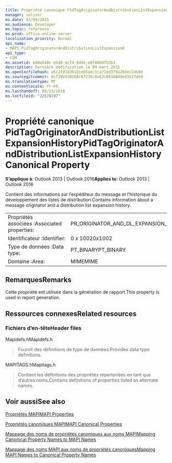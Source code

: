 ```yaml
---
title: Propriété canonique PidTagOriginatorAndDistributionListExpansionHistory
manager: soliver
ms.date: 03/09/2015
ms.audience: Developer
ms.topic: reference
ms.prod: office-online-server
localization_priority: Normal
api_name:
- MAPI.PidTagOriginatorAndDistributionListExpansionH
api_type:
- COM
ms.assetid: b98e648c-e540-4cf4-8dde-e8f88b0fb3b3
description: Dernière modification le 09 mars 2015
ms.openlocfilehash: a5c2fd1d3b18ceb5aec1ca71ed3f9a28dec2db89
ms.sourcegitcommit: 0cf39e5382b8c6f236c8a63c6036849ed3527ded
ms.translationtype: MT
ms.contentlocale: fr-FR
ms.lasthandoff: 08/23/2018
ms.locfileid: "22570197"
---
```

# <a name="pidtagoriginatoranddistributionlistexpansionhistory-canonical-property"></a><span data-ttu-id="40b95-103">Propriété canonique PidTagOriginatorAndDistributionListExpansionHistory</span><span class="sxs-lookup"><span data-stu-id="40b95-103">PidTagOriginatorAndDistributionListExpansionHistory Canonical Property</span></span>

  
  
<span data-ttu-id="40b95-104">**S’applique à**: Outlook 2013 | Outlook 2016</span><span class="sxs-lookup"><span data-stu-id="40b95-104">**Applies to**: Outlook 2013 | Outlook 2016</span></span> 
  
<span data-ttu-id="40b95-105">Contient des informations sur l’expéditeur du message et l’historique du développement des listes de distribution.</span><span class="sxs-lookup"><span data-stu-id="40b95-105">Contains information about a message originator and a distribution list expansion history.</span></span>
  
|||
|:-----|:-----|
|<span data-ttu-id="40b95-106">Propriétés associées :</span><span class="sxs-lookup"><span data-stu-id="40b95-106">Associated properties:</span></span>  <br/> |<span data-ttu-id="40b95-107">PR_ORIGINATOR_AND_DL_EXPANSION_HISTORY</span><span class="sxs-lookup"><span data-stu-id="40b95-107">PR_ORIGINATOR_AND_DL_EXPANSION_HISTORY</span></span>  <br/> |
|<span data-ttu-id="40b95-108">Identificateur :</span><span class="sxs-lookup"><span data-stu-id="40b95-108">Identifier:</span></span>  <br/> |<span data-ttu-id="40b95-109">0 x 1002</span><span class="sxs-lookup"><span data-stu-id="40b95-109">0x1002</span></span>  <br/> |
|<span data-ttu-id="40b95-110">Type de données :</span><span class="sxs-lookup"><span data-stu-id="40b95-110">Data type:</span></span>  <br/> |<span data-ttu-id="40b95-111">PT_BINARY</span><span class="sxs-lookup"><span data-stu-id="40b95-111">PT_BINARY</span></span>  <br/> |
|<span data-ttu-id="40b95-112">Domaine :</span><span class="sxs-lookup"><span data-stu-id="40b95-112">Area:</span></span>  <br/> |<span data-ttu-id="40b95-113">MIME</span><span class="sxs-lookup"><span data-stu-id="40b95-113">MIME</span></span>  <br/> |
   
## <a name="remarks"></a><span data-ttu-id="40b95-114">Remarques</span><span class="sxs-lookup"><span data-stu-id="40b95-114">Remarks</span></span>

<span data-ttu-id="40b95-115">Cette propriété est utilisée dans la génération de rapport.</span><span class="sxs-lookup"><span data-stu-id="40b95-115">This property is used in report generation.</span></span>
  
## <a name="related-resources"></a><span data-ttu-id="40b95-116">Ressources connexes</span><span class="sxs-lookup"><span data-stu-id="40b95-116">Related resources</span></span>

### <a name="header-files"></a><span data-ttu-id="40b95-117">Fichiers d’en-tête</span><span class="sxs-lookup"><span data-stu-id="40b95-117">Header files</span></span>

<span data-ttu-id="40b95-118">Mapidefs.h</span><span class="sxs-lookup"><span data-stu-id="40b95-118">Mapidefs.h</span></span>
  
> <span data-ttu-id="40b95-119">Fournit des définitions de type de données.</span><span class="sxs-lookup"><span data-stu-id="40b95-119">Provides data type definitions.</span></span>
    
<span data-ttu-id="40b95-120">MAPITAGS.h</span><span class="sxs-lookup"><span data-stu-id="40b95-120">Mapitags.h</span></span>
  
> <span data-ttu-id="40b95-121">Contient les définitions des propriétés répertoriées en tant que d’autres noms.</span><span class="sxs-lookup"><span data-stu-id="40b95-121">Contains definitions of properties listed as alternate names.</span></span>
    
## <a name="see-also"></a><span data-ttu-id="40b95-122">Voir aussi</span><span class="sxs-lookup"><span data-stu-id="40b95-122">See also</span></span>



[<span data-ttu-id="40b95-123">Propriétés MAPI</span><span class="sxs-lookup"><span data-stu-id="40b95-123">MAPI Properties</span></span>](mapi-properties.md)
  
[<span data-ttu-id="40b95-124">Propriétés canoniques MAPI</span><span class="sxs-lookup"><span data-stu-id="40b95-124">MAPI Canonical Properties</span></span>](mapi-canonical-properties.md)
  
[<span data-ttu-id="40b95-125">Mappage des noms de propriétés canoniques aux noms MAPI</span><span class="sxs-lookup"><span data-stu-id="40b95-125">Mapping Canonical Property Names to MAPI Names</span></span>](mapping-canonical-property-names-to-mapi-names.md)
  
[<span data-ttu-id="40b95-126">Mappage des noms MAPI aux noms de propriétés canoniques</span><span class="sxs-lookup"><span data-stu-id="40b95-126">Mapping MAPI Names to Canonical Property Names</span></span>](mapping-mapi-names-to-canonical-property-names.md)


